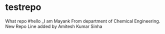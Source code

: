 # testrepo
What repo
#hello _I am Mayank From department of Chemical Engineering.
New Repo
Line added by Amitesh Kumar Sinha